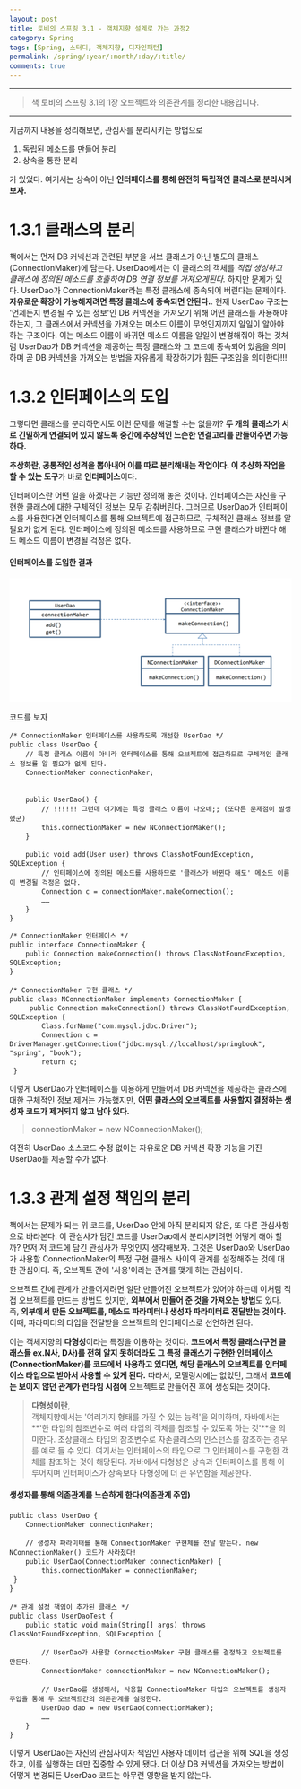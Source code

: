 ```yaml
---
layout: post
title: 토비의 스프링 3.1 - 객체지향 설계로 가는 과정2
category: Spring
tags: [Spring, 스터디, 객체지향, 디자인패턴]
permalink: /spring/:year/:month/:day/:title/
comments: true
---
```


---

> 책 토비의 스프링 3.1의 1장 오브젝트와 의존관계를 정리한 내용입니다.

---

지금까지 내용을 정리해보면, 관심사를 분리시키는 방법으로

1. 독립된 메소드를 만들어 분리
2. 상속을 통한 분리

가 있었다. 여기서는 상속이 아닌 **인터페이스를 통해 완전히 독립적인 클래스로 분리시켜보자.**

# 1.3.1 클래스의 분리

책에서는 먼저 DB 커넥션과 관련된 부분을 서브 클래스가 아닌 별도의 클래스(ConnectionMaker)에 담는다. UserDao에서는 이 클래스의 객체를 _직접 생성하고 클래스에 정의된 메소드를 호출하여 DB 연결 정보를 가져오게된다._ 하지만 문제가 있다. UserDao가 ConnectionMaker라는 특정 클래스에 종속되어 버린다는 문제이다. **자유로운 확장이 가능해지려면 특정 클래스에 종속되면 안된다.**. 현재 UserDao 구조는 '언제든지 변경될 수 있는 정보'인 DB 커넥션을 가져오기 위해 어떤 클래스를 사용해야하는지, 그 클래스에서 커넥션을 가져오는 메소드 이름이 무엇인지까지 일일이 알아야 하는 구조이다. 이는 메소드 이름이 바뀌면 메소드 이름을 일일이 변경해줘야 하는 것처럼 UserDao가 DB 커넥션을 제공하는 특정 클래스와 그 코드에 종속되어 있음을 의미하며 곧 DB 커넥션을 가져오는 방법을 자유롭게 확장하기가 힘든 구조임을 의미한다!!!

# 1.3.2 인터페이스의 도입

그렇다면 클래스를 분리하면서도 이런 문제를 해결할 수는 없을까? **두 개의 클래스가 서로 긴밀하게 연결되어 있지 않도록 중간에 추상적인 느슨한 연결고리를 만들어주면 가능하다.**

**추상화란, 공통적인 성격을 뽑아내어 이를 따로 분리해내는 작업이다. 이 추상화 작업을 할 수 있는 도구**가 바로 **인터페이스**이다.

인터페이스란 어떤 일을 하겠다는 기능만 정의해 놓은 것이다. 인터페이스는 자신을 구현한 클래스에 대한 구체적인 정보는 모두 감춰버린다. 그러므로 UserDao가 인터페이스를 사용한다면 인터페이스를 통해 오브젝트에 접근하므로, 구체적인 클래스 정보를 알 필요가 없게 된다.
인터페이스에 정의된 메소드를 사용하므로 구현 클래스가 바뀐다 해도 메소드 이름이 변경될 걱정은 없다.

#### 인터페이스를 도입한 결과

![alt text](/public/img/spring/userDao_interface.png "인터페이스를 도입한 결과")

코드를 보자

```
/* ConnectionMaker 인터페이스를 사용하도록 개선한 UserDao */
public class UserDao {
    // 특정 클래스 이름이 아니라 인터페이스를 통해 오브젝트에 접근하므로 구체적인 클래스 정보를 알 필요가 없게 된다.
    ConnectionMaker connectionMaker;


    public UserDao() {
        // !!!!!! 그런데 여기에는 특정 클래스 이름이 나오네;; (또다른 문제점이 발생했군)
        this.connectionMaker = new NConnectionMaker();
    }

    public void add(User user) throws ClassNotFoundException, SQLException {
        // 인터페이스에 정의된 메소드를 사용하므로 '클래스가 바뀐다 해도' 메소드 이름이 변경될 걱정은 없다.
        Connection c = connectionMaker.makeConnection();
        ……
    }
}
```

```
/* ConnectionMaker 인터페이스 */
public interface ConnectionMaker {
    public Connection makeConnection() throws ClassNotFoundException, SQLException;
}

/* ConnectionMaker 구현 클래스 */
public class NConnectionMaker implements ConnectionMaker {
     public Connection makeConnection() throws ClassNotFoundException, SQLException {
        Class.forName("com.mysql.jdbc.Driver");
        Connection c = DriverManager.getConnection("jdbc:mysql://localhost/springbook", "spring", "book");
        return c;
 }
```

이렇게 UserDao가 인터페이스를 이용하게 만들어서 DB 커넥션을 제공하는 클래스에 대한 구체적인 정보 제거는 가능했지만, **어떤 클래스의 오브젝트를 사용할지 결정하는 생성자 코드가 제거되지 않고 남아 있다.**

> connectionMaker = new NConnectionMaker();

여전히 UserDao 소스코드 수정 없이는 자유로운 DB 커넥션 확장 기능을 가진 UserDao를 제공할 수가 없다.

# 1.3.3 관계 설정 책임의 분리

책에서는 문제가 되는 위 코드를, UserDao 안에 아직 분리되지 않은, 또 다른 관심사항으로 바라본다. 이 관심사가 담긴 코드를 UserDao에서 분리시키려면 어떻게 해야 할까? 먼저 저 코드에 담긴 관심사가 무엇인지 생각해보자. 그것은 UserDao와 UserDao가 사용할 ConnectionMaker의 특정 구현 클래스 사이의 관계를 설정해주는 것에 대한 관심이다. 즉, 오브젝트 간에 '사용'이라는 관계를 맺게 하는 관심이다.

오브젝트 간에 관계가 만들어지려면 일단 만들어진 오브젝트가 있어야 하는데 이처럼 직접 오브젝트를 만드는 방법도 있지만, **외부에서 만들어 준 것을 가져오는 방법**도 있다.
즉, **외부에서 만든 오브젝트를, 메소드 파라미터나 생성자 파라미터로 전달받는 것이다.** 이때, 파라미터의 타입을 전달받을 오브젝트의 인터페이스로 선언하면 된다.

이는 객체지향의 **다형성**이라는 특징을 이용하는 것이다. **코드에서 특정 클래스(구현 클래스들 ex.N사, D사)를 전혀 알지 못하더라도 그 특정 클래스가 구현한 인터페이스(ConnectionMaker)를 코드에서 사용하고 있다면, 해당 클래스의 오브젝트를 인터페이스 타입으로 받아서 사용할 수 있게 된다.**
따라서, 모델링시에는 없었던, 그래서 **코드에는 보이지 않던 관계가 런타임 시점에** 오브젝트로 만들어진 후에 생성되는 것이다.

> **다형성이란**, <br>객체지향에서는 '여러가지 형태를 가질 수 있는 능력'을 의미하며, 자바에서는 **'한 타입의 참조변수로 여러 타입의 객체를 참조할 수 있도록 하는 것'**을 의미한다. 조상클래스 타입의 참조변수로 자손클래스의 인스턴스를 참조하는 경우를 예로 들 수 있다. 여기서는 인터페이스의 타입으로 그 인터페이스를 구현한 객체를 참조하는 것이 해당된다. 자바에서 다형성은 상속과 인터페이스를 통해 이루어지며 인터페이스가 상속보다 다형성에 더 큰 유연함을 제공한다.

#### 생성자를 통해 의존관계를 느슨하게 한다(의존관계 주입)

```
public class UserDao {
    ConnectionMaker connectionMaker;

    // 생성자 파라미터를 통해 ConnectionMaker 구현체를 전달 받는다. new NConnectionMaker() 코드가 사라졌다!
    public UserDao(ConnectionMaker connectionMaker) {
        this.connectionMaker = connectionMaker;
 }
}

/* 관계 설정 책임이 추가된 클래스 */
public class UserDaoTest {
    public static void main(String[] args) throws ClassNotFoundException, SQLException {

        // UserDao가 사용할 ConnectionMaker 구현 클래스를 결정하고 오브젝트를 만든다.
        ConnectionMaker connectionMaker = new NConnectionMaker();

        // UserDao를 생성해서, 사용할 ConnectionMaker 타입의 오브젝트를 생성자 주입을 통해 두 오브젝트간의 의존관계를 설정한다.
        UserDao dao = new UserDao(connectionMaker);
        ……
    }
}
```

이렇게 UserDao는 자신의 관심사이자 책임인 사용자 데이터 접근을 위해 SQL을 생성하고, 이를 실행하는 데만 집중할 수 있게 됐다. 더 이상 DB 커넥션을 가져오는 방법이 어떻게 변경되든 UserDao 코드는 아무런 영향을 받지 않는다.
